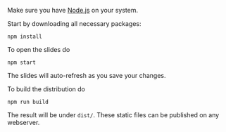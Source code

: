 Make sure you have [Node.js] on your system.

Start by downloading all necessary packages:

    npm install

To open the slides do

    npm start

The slides will auto-refresh as you save your changes.

To build the distribution do

    npm run build

The result will be under `dist/`. These static files
can be published on any webserver.

[Node.js]: https://nodejs.org/
